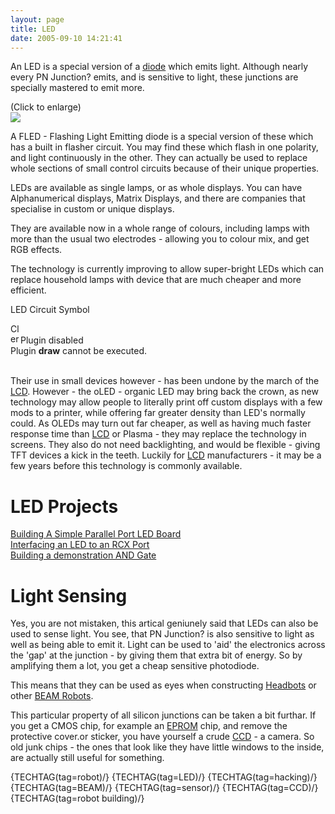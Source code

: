 ```yaml
---
layout: page
title: LED
date: 2005-09-10 14:21:41
---
```

<p>An LED is a special version of a <a class="wiki" href="/wiki/diode.html" title="Diode">diode</a> which emits light. Although nearly every PN Junction<a class="wiki wikinew for-review" title="Create page: PN Junction">?</a> emits, and is sensitive to light, these junctions are specially mastered to emit more.
</p>
<p>(Click to enlarge)
<br/> <a class="internal" href="browseimage131"> <img class="img-responsive" src="image131&amp;thumb=1"/> </a>
</p>
<p>A FLED - Flashing Light Emitting diode is a special version of these which has a built in flasher circuit. You may find these which flash in one polarity, and light continuously in the other. They can actually be used to replace whole sections of small control circuits because of their unique properties.
</p>
<p>LEDs are available as single lamps, or as whole displays. You can have Alphanumerical displays, Matrix Displays, and there are companies that specialise in custom or unique displays.
</p>
<p>They are available now in a whole range of colours, including lamps with more than the usual two electrodes - allowing you to colour mix, and get RGB effects.
</p>
<p>The technology is currently improving to allow super-bright LEDs which can replace household lamps with device that are much cheaper and more efficient.
</p>
<p>LED Circuit Symbol
</p>
<div class="clearfix rbox error"><img alt="Close" class="rbox-close img-responsive" height="16" onclick="$(this).parent().fadeOut();" src="img/icons/close.png" title="Close" width="16"/><div class="rbox-title"><img alt="error" class="icon img-responsive" height="16" src="img/icons/information.png" title="error" width="16"/><span>Plugin disabled</span></div><div class="rbox-data">Plugin <strong>draw</strong> cannot be executed.</div></div>
<p>
<br/>Their use in small devices however - has been undone by the march of the <a class="wiki" href="/wiki/lcd.html" title="Liquid Crystal Display">LCD</a>. However - the oLED - organic LED may bring back the crown, as new technology may allow people to literally print off custom displays with a few mods to a printer, while offering far greater density than LED's normally could. As OLEDs may turn out far cheaper, as well as having much faster response time than <a class="wiki" href="/wiki/lcd.html" title="Liquid Crystal Display">LCD</a> or Plasma - they may replace the technology in screens. They also do not need backlighting, and would be flexible - giving TFT devices a kick in the teeth. Luckily for <a class="wiki" href="/wiki/lcd.html" title="Liquid Crystal Display">LCD</a> manufacturers - it may be a few years before this technology is commonly available.
</p>
<h1  id="LED_Projects">LED Projects</h1>
<p><a class="wiki" href="/wiki/simple_parallel_port_led_board.html" title="How to attach and program an LED to the parallel port on a PC">Building A Simple Parallel Port LED Board</a>
<br/><a class="wiki" href="/wiki/interfacing_an_led_to_an_rcx_port.html" title="Interfacing an LED to an RCX Port">Interfacing an LED to an RCX Port</a>
<br/><a class="wiki" href="/wiki/and.html" title="AND">Building a demonstration AND Gate</a>
</p>
<h1  id="Light_Sensing">Light Sensing</h1>
<p>Yes, you are not mistaken, this artical geniunely said that LEDs can also be used to sense light. You see, that PN Junction<a class="wiki wikinew for-review" title="Create page: PN Junction">?</a> is also sensitive to light as well as being able to emit it. Light can be used to 'aid' the electronics across the 'gap' at the junction - by giving them that extra bit of energy. So by amplifying them a lot, you get a cheap sensitive photodiode.
</p>
<p>This means that they can be used as eyes when constructing <a class="wiki" href="/wiki/headbots.html" title="Headbots">Headbots</a> or other <a class="wiki" href="/wiki/beam_robots.html" title="Biology, Electronics, Aesthetics and Mechanics">BEAM Robots</a>.
</p>
<p>This particular property of all silicon junctions can be taken a bit furthar. If you get a CMOS chip, for example an <a class="wiki" href="/wiki/eprom.html" title="Erasable Programmable Rom">EPROM</a> chip, and remove the protective cover.or sticker, you have yourself a crude <a class="wiki" href="/wiki/ccd.html" title="Charge Coupled Device">CCD</a> - a camera. So old junk chips - the ones that look like they have little windows to the inside, are actually still useful for something.
</p>
<p>{TECHTAG(tag=robot)/} {TECHTAG(tag=LED)/} {TECHTAG(tag=hacking)/} {TECHTAG(tag=BEAM)/} {TECHTAG(tag=sensor)/} {TECHTAG(tag=CCD)/} {TECHTAG(tag=robot building)/}
</p>
